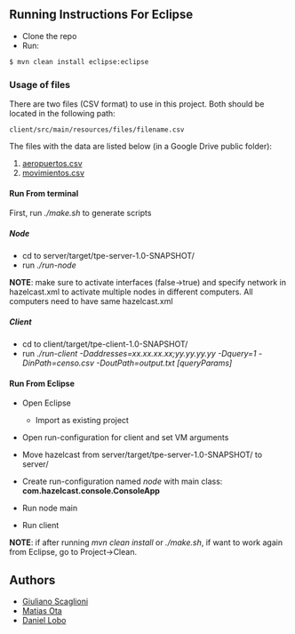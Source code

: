 ## Running Instructions For Eclipse

* Clone the repo
* Run:

```bash
$ mvn clean install eclipse:eclipse
```

### Usage of files

There are two files (CSV format) to use in this project. Both should be located in the following path:
```
client/src/main/resources/files/filename.csv
```

The files with the data are listed below (in a Google Drive public folder):

1. [aeropuertos.csv](https://drive.google.com/file/d/1nEzF5higXIDDnJzWVuZP5TxVFUj4SBBh/view?usp=sharing)
2. [movimientos.csv]()

#### Run From terminal

First, run *./make.sh* to generate scripts

##### Node

* cd to server/target/tpe-server-1.0-SNAPSHOT/
* run *./run-node*

**NOTE**: make sure to activate interfaces (false->true) and specify network in hazelcast.xml to activate multiple nodes in different computers. All computers need to have same hazelcast.xml


##### Client

* cd to client/target/tpe-client-1.0-SNAPSHOT/
* run *./run-client -Daddresses=xx.xx.xx.xx;yy.yy.yy.yy -Dquery=1 -DinPath=censo.csv -DoutPath=output.txt [queryParams]*

#### Run From Eclipse

* Open Eclipse
  * Import as existing project

* Open run-configuration for client and set VM arguments

* Move hazelcast from server/target/tpe-server-1.0-SNAPSHOT/ to server/

* Create run-configuration named *node* with main class: **com.hazelcast.console.ConsoleApp**

* Run node main

* Run client

**NOTE**: if after running *mvn clean install* or *./make.sh*, if want to work again from Eclipse, go to Project->Clean.

## Authors

* [Giuliano Scaglioni](https://github.com/giulianos)
* [Matias Ota](https://github.com/m074)
* [Daniel Lobo](https://github.com/lobo)
